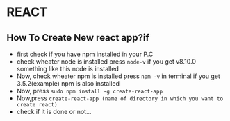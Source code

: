 # REACT
 
 ## How To Create New react app?if
 - first check if you have npm installed in your P.C
 - check wheater node is installed press ``` node-v ``` if you get v8.10.0 
    something like this node is installed
 - Now, check wheater npm is installed press ``` npm -v ``` in terminal
     if you get 3.5.2(example) npm is also installed
 - Now, press  ``` sudo npm install -g create-react-app ```
 - Now,press ``` create-react-app (name of directory in which you want to create react) ```
 - check if it is done or not...
